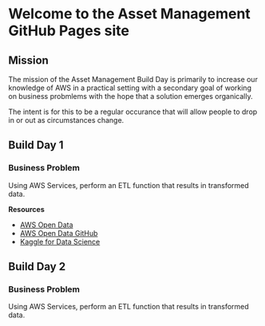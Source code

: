 # Welcome to the Asset Management GitHub Pages site

## Mission
The mission of the Asset Management Build Day is primarily to increase our knowledge of AWS in a practical setting with a secondary goal of working on business probmlems with the hope that a solution emerges organically.

The intent is for this to be a regular occurance that will allow people to drop in or out as circumstances change.

## Build Day 1

### Business Problem
Using AWS Services, perform an ETL function that results in transformed data.

**Resources**
- [AWS Open Data](https://registry.opendata.aws/)
- [AWS Open Data GitHub](https://github.com/awslabs/open-data-registry/tree/master/datasets)
- [Kaggle for Data Science](https://www.kaggle.com/)

## Build Day 2

### Business Problem
Using AWS Services, perform an ETL function that results in transformed data.
